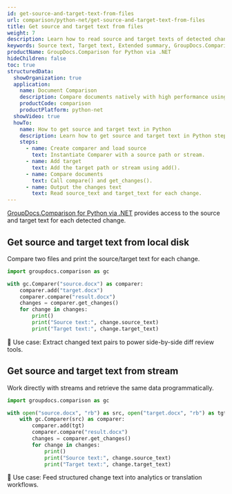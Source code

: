```yaml
---
id: get-source-and-target-text-from-files
url: comparison/python-net/get-source-and-target-text-from-files
title: Get source and target text from files
weight: 7
description: Learn how to read source and target texts of detected changes using GroupDocs.Comparison for Python via .NET.
keywords: Source text, Target text, Extended summary, GroupDocs.Comparison Python
productName: GroupDocs.Comparison for Python via .NET
hideChildren: false
toc: true
structuredData:
  showOrganization: true
  application:
    name: Document Comparison
    description: Compare documents natively with high performance using Python and GroupDocs.Comparison for Python via .NET
    productCode: comparison
    productPlatform: python-net
  showVideo: true
  howTo:
    name: How to get source and target text in Python
    description: Learn how to get source and target text in Python step by step
    steps:
      - name: Create comparer and load source
        text: Instantiate Comparer with a source path or stream.
      - name: Add target
        text: Add the target path or stream using add().
      - name: Compare documents
        text: Call compare() and get_changes().
      - name: Output the changes text
        text: Read source_text and target_text for each change.
---
```


[GroupDocs.Comparison for Python via .NET](https://products.groupdocs.com/comparison/python-net) provides access to the source and target text for each detected change.

## Get source and target text from local disk

Compare two files and print the source/target text for each change.

```python
import groupdocs.comparison as gc

with gc.Comparer("source.docx") as comparer:
    comparer.add("target.docx")
    comparer.compare("result.docx")
    changes = comparer.get_changes()
    for change in changes:
        print()
        print("Source text:", change.source_text)
        print("Target text:", change.target_text)
```

🔹 Use case: Extract changed text pairs to power side-by-side diff review tools.

## Get source and target text from stream

Work directly with streams and retrieve the same data programmatically.

```python
import groupdocs.comparison as gc

with open("source.docx", "rb") as src, open("target.docx", "rb") as tgt:
    with gc.Comparer(src) as comparer:
        comparer.add(tgt)
        comparer.compare("result.docx")
        changes = comparer.get_changes()
        for change in changes:
            print()
            print("Source text:", change.source_text)
            print("Target text:", change.target_text)
```

🔹 Use case: Feed structured change text into analytics or translation workflows.


